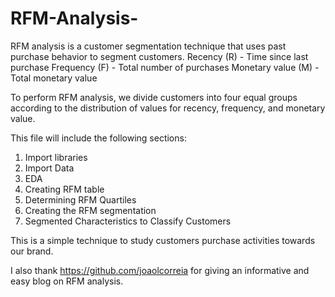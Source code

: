 # RFM-Analysis-

RFM analysis is a customer segmentation technique that uses past purchase behavior to segment customers.
Recency (R) - Time since last purchase
Frequency (F) - Total number of purchases
Monetary value (M) - Total monetary value

To perform RFM analysis, we divide customers into four equal groups according to the distribution of values for recency, frequency, and monetary value.

This file will include the following sections:
1. Import libraries
2. Import Data
3. EDA
4. Creating RFM table 
5. Determining RFM Quartiles
6. Creating the RFM segmentation 
7. Segmented Characteristics to Classify Customers

This is a simple technique to study customers purchase activities towards our brand.

I also thank https://github.com/joaolcorreia for giving an informative and easy blog on RFM analysis.
